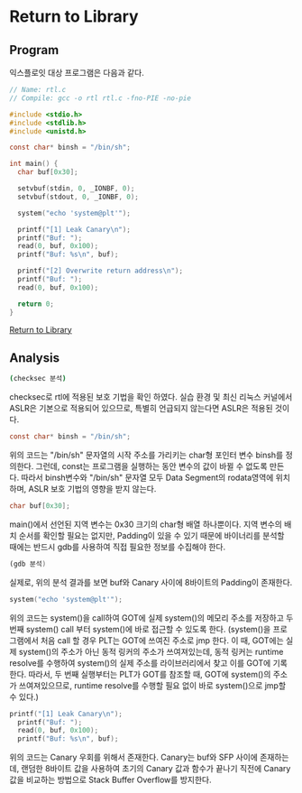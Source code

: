 # Return to Library

## Program
익스플로잇 대상 프로그램은 다음과 같다.

```c
// Name: rtl.c
// Compile: gcc -o rtl rtl.c -fno-PIE -no-pie

#include <stdio.h>
#include <stdlib.h>
#include <unistd.h>

const char* binsh = "/bin/sh";

int main() {
  char buf[0x30];

  setvbuf(stdin, 0, _IONBF, 0);
  setvbuf(stdout, 0, _IONBF, 0);

  system("echo 'system@plt'");

  printf("[1] Leak Canary\n");
  printf("Buf: ");
  read(0, buf, 0x100);
  printf("Buf: %s\n", buf);

  printf("[2] Overwrite return address\n");
  printf("Buf: ");
  read(0, buf, 0x100);

  return 0;
}
```

[Return to Library](https://dreamhack.io/wargame/challenges/353)

## Analysis
```bash
(checksec 분석)
```

checksec로 rtl에 적용된 보호 기법을 확인 하였다. 실습 환경 및 최신 리눅스 커널에서 ASLR은 기본으로 적용되어 있으므로, 특별히 언급되지 않는다면 ASLR은 적용된 것이다.

```c
const char* binsh = "/bin/sh";
```

위의 코드는 "/bin/sh" 문자열의 시작 주소를 가리키는 char형 포인터 변수 binsh를 정의한다. 그런데, const는 프로그램을 실행하는 동안 변수의 값이 바뀔 수 없도록 만든다. 따라서 binsh변수와 "/bin/sh" 문자열 모두 Data Segment의 rodata영역에 위치하며, ASLR 보호 기법의 영향을 받지 않는다.

```c
char buf[0x30];
```

main()에서 선언된 지역 변수는 0x30 크기의 char형 배열 하나뿐이다. 지역 변수의 배치 순서를 확인할 필요는 없지만, Padding이 있을 수 있기 때문에 바이너리를 분석할 때에는 반드시 gdb를 사용하여 직접 필요한 정보를 수집해야 한다.

```asm
(gdb 분석)
```

실제로, 위의 분석 결과를 보면 buf와 Canary 사이에 8바이트의 Padding이 존재한다.

```c
system("echo 'system@plt'");
```

위의 코드는 system()을 call하여 GOT에 실제 system()의 메모리 주소를 저장하고 두 번째 system() call 부터 system()에 바로 접근할 수 있도록 한다. (system()을 프로그램에서 처음 call 할 경우 PLT는 GOT에 쓰여진 주소로 jmp 한다. 이 때, GOT에는 실제 system()의 주소가 아닌 동적 링커의 주소가 쓰여져있는데, 동적 링커는 runtime resolve를 수행하여 system()의 실제 주소를 라이브러리에서 찾고 이를 GOT에 기록한다. 따라서, 두 번째 실행부터는 PLT가 GOT를 참조할 때, GOT에 system()의 주소가 쓰여져있으므로, runtime resolve를 수행할 필요 없이 바로 system()으로 jmp할 수 있다.)

```c
printf("[1] Leak Canary\n");
  printf("Buf: ");
  read(0, buf, 0x100);
  printf("Buf: %s\n", buf);
```

위의 코드는 Canary 우회를 위해서 존재한다. Canary는 buf와 SFP 사이에 존재하는데, 랜덤한 8바이트 값을 사용하여 초기의 Canary 값과 함수가 끝나기 직전에 Canary 값을 비교하는 방법으로 Stack Buffer Overflow를 방지한다.


























